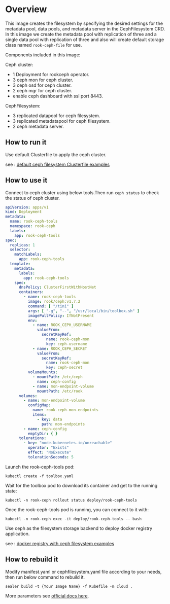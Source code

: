 # Overview

This image creates the filesystem by specifying the desired settings for the metadata pool, data pools, and metadata
server in the CephFilesystem CRD. In this image we create the metadata pool with replication of three and a single data
pool with replication of three and also will create default storage class named `rook-ceph-file` for use.

Components included in this image:

Ceph cluster:

* 1 Deployment for rookceph operator.
* 3 ceph mon for ceph cluster.
* 3 ceph osd for ceph cluster.
* 2 ceph mgr for ceph cluster.
* enable ceph dashboard with ssl port 8443.

CephFilesystem:

* 3 replicated datapool for ceph filesystem.
* 3 replicated metadatapool for ceph filesystem.
* 2 ceph metadata server.

## How to run it

Use default Clusterfile to apply the ceph cluster.

see : [default ceph filesystem Clusterfile examples](../../../applications/rookceph/rookceph-file/examples/Clusterfile.yaml)

## How to use it

Connect to ceph cluster using below tools.Then run `ceph status` to check the status of ceph cluster.

```yaml
apiVersion: apps/v1
kind: Deployment
metadata:
  name: rook-ceph-tools
  namespace: rook-ceph
  labels:
    app: rook-ceph-tools
spec:
  replicas: 1
  selector:
    matchLabels:
      app: rook-ceph-tools
  template:
    metadata:
      labels:
        app: rook-ceph-tools
    spec:
      dnsPolicy: ClusterFirstWithHostNet
      containers:
        - name: rook-ceph-tools
          image: rook/ceph:v1.7.2
          command: [ "/tini" ]
          args: [ "-g", "--", "/usr/local/bin/toolbox.sh" ]
          imagePullPolicy: IfNotPresent
          env:
            - name: ROOK_CEPH_USERNAME
              valueFrom:
                secretKeyRef:
                  name: rook-ceph-mon
                  key: ceph-username
            - name: ROOK_CEPH_SECRET
              valueFrom:
                secretKeyRef:
                  name: rook-ceph-mon
                  key: ceph-secret
          volumeMounts:
            - mountPath: /etc/ceph
              name: ceph-config
            - name: mon-endpoint-volume
              mountPath: /etc/rook
      volumes:
        - name: mon-endpoint-volume
          configMap:
            name: rook-ceph-mon-endpoints
            items:
              - key: data
                path: mon-endpoints
        - name: ceph-config
          emptyDir: { }
      tolerations:
        - key: "node.kubernetes.io/unreachable"
          operator: "Exists"
          effect: "NoExecute"
          tolerationSeconds: 5

```

Launch the rook-ceph-tools pod:

`kubectl create -f toolbox.yaml`

Wait for the toolbox pod to download its container and get to the running state:

`kubectl -n rook-ceph rollout status deploy/rook-ceph-tools`

Once the rook-ceph-tools pod is running, you can connect to it with:

`kubectl -n rook-ceph exec -it deploy/rook-ceph-tools -- bash`

Use ceph as the filesystem storage backend to deploy docker registry application.

see : [docker registry with ceph filesystem examples](../../../applications/rookceph/rookceph-file/examples/examples.yaml)

## How to rebuild it

Modify manifest.yaml or cephfilesystem.yaml file according to your needs, then run below command to rebuild it.

```shell
sealer build -t {Your Image Name} -f Kubefile -m cloud .
```

More parameters see [official docs here](https://rook.io/docs/rook/v1.7/ceph-filesystem.html).
